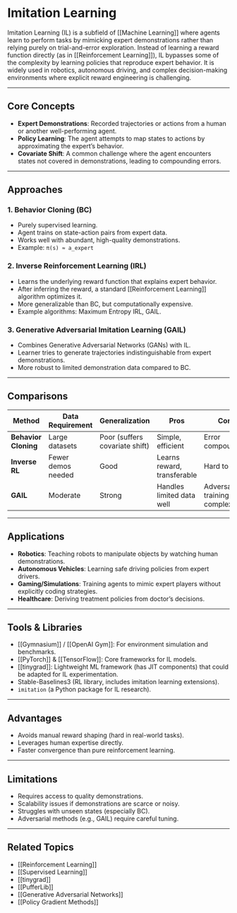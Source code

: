 # Imitation Learning

Imitation Learning (IL) is a subfield of [[Machine Learning]] where agents learn to perform tasks by mimicking expert demonstrations rather than relying purely on trial-and-error exploration. Instead of learning a reward function directly (as in [[Reinforcement Learning]]), IL bypasses some of the complexity by learning policies that reproduce expert behavior. It is widely used in robotics, autonomous driving, and complex decision-making environments where explicit reward engineering is challenging.

---

## Core Concepts
- **Expert Demonstrations**: Recorded trajectories or actions from a human or another well-performing agent.
- **Policy Learning**: The agent attempts to map states to actions by approximating the expert’s behavior.
- **Covariate Shift**: A common challenge where the agent encounters states not covered in demonstrations, leading to compounding errors.

---

## Approaches

### 1. **Behavior Cloning (BC)**
- Purely supervised learning.
- Agent trains on state-action pairs from expert data.
- Works well with abundant, high-quality demonstrations.
- Example: `π(s) ≈ a_expert`

### 2. **Inverse Reinforcement Learning (IRL)**
- Learns the underlying reward function that explains expert behavior.
- After inferring the reward, a standard [[Reinforcement Learning]] algorithm optimizes it.
- More generalizable than BC, but computationally expensive.
- Example algorithms: Maximum Entropy IRL, GAIL.

### 3. **Generative Adversarial Imitation Learning (GAIL)**
- Combines Generative Adversarial Networks (GANs) with IL.
- Learner tries to generate trajectories indistinguishable from expert demonstrations.
- More robust to limited demonstration data compared to BC.

---

## Comparisons

| Method | Data Requirement | Generalization | Pros | Cons |
|--------|-----------------|----------------|------|------|
| **Behavior Cloning** | Large datasets | Poor (suffers covariate shift) | Simple, efficient | Error compounding |
| **Inverse RL** | Fewer demos needed | Good | Learns reward, transferable | Hard to solve |
| **GAIL** | Moderate | Strong | Handles limited data well | Adversarial training complexity |

---

## Applications
- **Robotics**: Teaching robots to manipulate objects by watching human demonstrations.
- **Autonomous Vehicles**: Learning safe driving policies from expert drivers.
- **Gaming/Simulations**: Training agents to mimic expert players without explicitly coding strategies.
- **Healthcare**: Deriving treatment policies from doctor’s decisions.

---

## Tools & Libraries
- [[Gymnasium]] / [[OpenAI Gym]]: For environment simulation and benchmarks.
- [[PyTorch]] & [[TensorFlow]]: Core frameworks for IL models.
- [[tinygrad]]: Lightweight ML framework (has JIT components) that could be adapted for IL experimentation.
- Stable-Baselines3 (RL library, includes imitation learning extensions).
- `imitation` (a Python package for IL research).

---

## Advantages
- Avoids manual reward shaping (hard in real-world tasks).
- Leverages human expertise directly.
- Faster convergence than pure reinforcement learning.

---

## Limitations
- Requires access to quality demonstrations.
- Scalability issues if demonstrations are scarce or noisy.
- Struggles with unseen states (especially BC).
- Adversarial methods (e.g., GAIL) require careful tuning.

---

## Related Topics
- [[Reinforcement Learning]]
- [[Supervised Learning]]
- [[tinygrad]]
- [[PufferLib]]
- [[Generative Adversarial Networks]]
- [[Policy Gradient Methods]]
